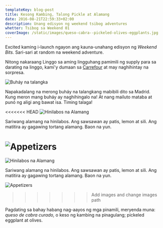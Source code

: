 ```yaml
---
templateKey: blog-post
title: Kesong Kambing, Talong Pickle at Alamang
date: 2016-08-21T22:59:33+02:00
description: Unang edisyon ng weekend tsibog adventures
whetter: Tsibog sa Weekend 01
coverImage: /static/images/queso-cabra--pickeled-olives-eggplants.jpg
---
```


Excited kaming i-launch ngayon ang kauna-unahang edisyon ng *Weekend Bits.* Sari-sari at random na weekend adventure.

Nitong nakaraang Linggo sa aming lingguhang pamimili ng supply para sa darating na linggo, kami'y dumaan sa [Carrefour](http://www.carrefour.es/supermercado/?ic_source=portal&ic_medium=rollovers&ic_content=SupermercadoEntrar) at may naghihintay na sorpresa.

![Buháy na talangka](/static/images/gif/crab-alive.gif)

Napakadalang na merong buháy na talangkang mabibili dito sa Madrid. Kung meron mang buháy ay naghihingalo na! At nang mailuto mataba at punó ng aligi ang bawat isa. Timing talaga!

<<<<<<< HEAD
![Hinilabos na Alamang](/static/images/alamang-hilabos.jpg?nf_resize=fit&w=960)

Sariwang alamang na hinilabos. Ang sawsawan ay patis, lemon at sili. Ang matitira ay gagawing tortang alamang. Baon na yun.

![Appetizers](/static/images/queso-cabra--pickeled-olives-eggplants.jpg?nf_resize=fit&w=960)
=======
![Hinilabos na Alamang](/static/images/alamang-hilabos.jpg)

Sariwang alamang na hinilabos. Ang sawsawan ay patis, lemon at sili. Ang matitira ay gagawing tortang alamang. Baon na yun.

![Appetizers](/static/images/queso-cabra--pickeled-olives-eggplants.jpg)
>>>>>>> Add images and change images path

Pagdating sa bahay habang nag-aayos ng mga pinamili, meryenda muna: *queso de cabra curado,* o keso ng kambing na pinagulang; pickeled eggplant at olives.